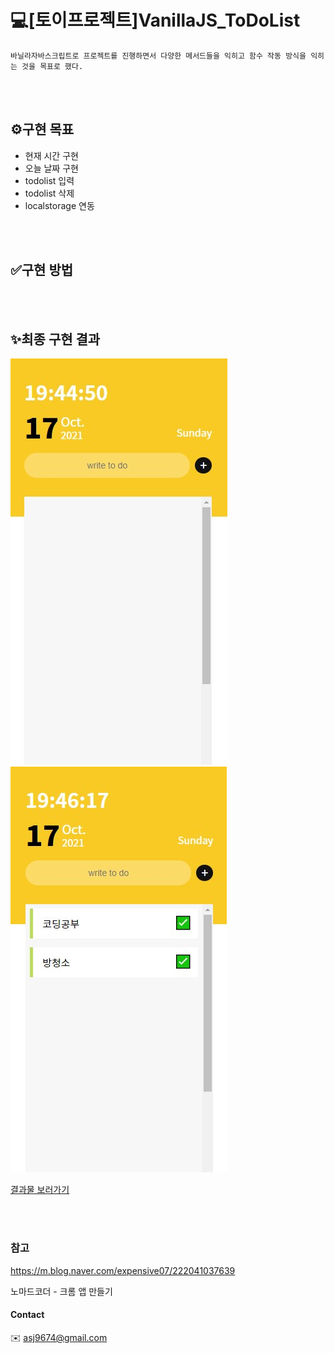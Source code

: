 # 💻[토이프로젝트]VanillaJS_ToDoList
    바닐라자바스크립트로 프로젝트를 진행하면서 다양한 메서드들을 익히고 함수 작동 방식을 익히는 것을 목표로 했다.

<br><br>

## ⚙구현 목표
* 현재 시간 구현 
* 오늘 날짜 구현 
* todolist 입력 
* todolist 삭제 
* localstorage 연동

<br><br>

## ✅구현 방법

<br><br>

## ✨최종 구현 결과
![image](img/todolist01.jpg)   ![image](img/todolist02.jpg)


[결과물 보러가기](https://ahn-sujin.github.io/VanillaJS_ToDoList/html/index.html)

<br><br>

### 참고
https://m.blog.naver.com/expensive07/222041037639

노마드코더 - 크롬 앱 만들기 


#### Contact 
:envelope: asj9674@gmail.com
